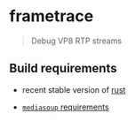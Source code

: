 # frametrace

> Debug VP8 RTP streams

## Build requirements

- recent stable version of [rust](https://rustup.rs/)

- [`mediasoup` requirements](https://mediasoup.org/documentation/v3/mediasoup/installation/)
